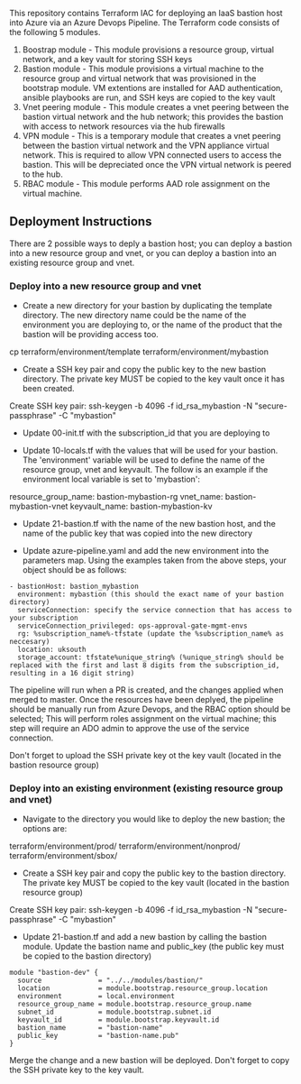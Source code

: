 This repository contains Terraform IAC for deploying an IaaS bastion host into Azure via an Azure Devops Pipeline.  The Terraform code consists of the following 5 modules.

1) Boostrap module - This module provisions a resource group, virtual network, and a key vault for storing SSH keys
2) Bastion module - This module provisions a virtual machine to the resource group and virtual network that was provisioned in the bootstrap module.  VM extentions are installed for AAD authentication, ansible playbooks are run, and SSH keys are copied to the key vault
3) Vnet peering module - This module creates a vnet peering between the bastion virtual network and the hub network; this provides the bastion with access to network resources via the hub firewalls
4) VPN module - This is a temporary module that creates a vnet peering between the bastion virtual network and the VPN appliance virtual network.  This is required to allow VPN connected users to access the bastion.  This will be depreciated once the VPN virtual network is peered to the hub.
5) RBAC module - This module performs AAD role assignment on the virtual machine.

## Deployment Instructions

There are 2 possible ways to deply a bastion host; you can deploy a bastion into a new resource group and vnet, or you can deploy a bastion into an existing resource group and vnet.

### Deploy into a new resource group and vnet

- Create a new directory for your bastion by duplicating the template directory.  The new directory name could be the name of the environment you are deploying to, or the name of the product that the bastion will be providing access too.

cp terraform/environment/template terraform/environment/mybastion

- Create a SSH key pair and copy the public key to the new bastion directory.  The private key MUST be copied to the key vault once it has been created.

Create SSH key pair:
ssh-keygen -b 4096 -f id_rsa_mybastion -N "secure-passphrase" -C "mybastion"

- Update 00-init.tf with the subscription_id that you are deploying to
  
- Update 10-locals.tf with the values that will be used for your bastion.  The 'environment' variable will be used to define the name of the resource group, vnet and keyvault.  The follow is an example if the environment local variable is set to 'mybastion':

resource_group_name: bastion-mybastion-rg
vnet_name: bastion-mybastion-vnet
keyvault_name: bastion-mybastion-kv

- Update 21-bastion.tf with the name of the new bastion host, and the name of the public key that was copied into the new directory

- Update azure-pipeline.yaml and add the new environment into the parameters map.  Using the examples taken from the above steps, your object should be as follows:

```
- bastionHost: bastion_mybastion
  environment: mybastion (this should the exact name of your bastion directory)
  serviceConnection: specify the service connection that has access to your subscription
  serviceConnection_privileged: ops-approval-gate-mgmt-envs
  rg: %subscription_name%-tfstate (update the %subscription_name% as neccesary)
  location: uksouth
  storage_account: tfstate%unique_string% (%unique_string% should be replaced with the first and last 8 digits from the subscription_id, resulting in a 16 digit string)
```

The pipeline will run when a PR is created, and the changes applied when merged to master.  Once the resources have been deplyed, the pipeline should be manually run from Azure Devops, and the RBAC option should be selected; This will perform roles assignment on the virtual machine;  this step will require an ADO admin to approve the use of the service connection.

Don't forget to upload the SSH private key ot the key vault (located in the bastion resource group)

### Deploy into an existing environment (existing resource group and vnet)

- Navigate to the directory you would like to deploy the new bastion; the options are:

terraform/environment/prod/
terraform/environment/nonprod/
terraform/environment/sbox/

- Create a SSH key pair and copy the public key to the bastion directory.  The private key MUST be copied to the key vault (located in the bastion resource group)

Create SSH key pair:
ssh-keygen -b 4096 -f id_rsa_mybastion -N "secure-passphrase" -C "mybastion"

- Update 21-bastion.tf and add a new bastion by calling the bastion module.  Update the bastion name and public_key (the public key must be copied to the bastion directory)

```
module "bastion-dev" {
  source              = "../../modules/bastion/"
  location            = module.bootstrap.resource_group.location
  environment         = local.environment
  resource_group_name = module.bootstrap.resource_group.name
  subnet_id           = module.bootstrap.subnet.id
  keyvault_id         = module.bootstrap.keyvault.id
  bastion_name        = "bastion-name"
  public_key          = "bastion-name.pub"
}
```

Merge the change and a new bastion will be deployed.  Don't forget to copy the SSH private key to the key vault.